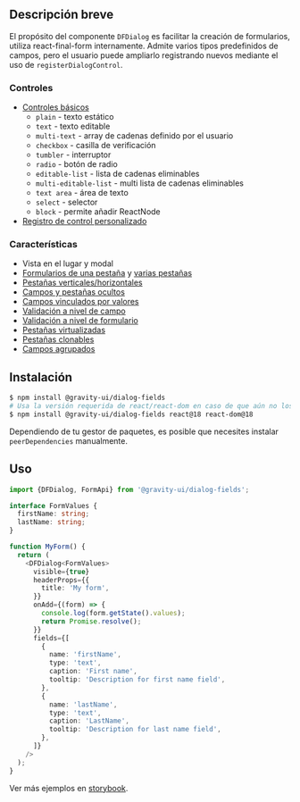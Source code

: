 ## Descripción breve

El propósito del componente `DFDialog` es facilitar la creación de formularios, utiliza react-final-form internamente.
Admite varios tipos predefinidos de campos, pero el usuario puede ampliarlo registrando nuevos mediante el uso de `registerDialogControl`.

### Controles

- [Controles básicos](https://preview.yandexcloud.dev/dialog-fields/?path=/story/demo-00-base-controls)
  - `plain` - texto estático
  - `text` - texto editable
  - `multi-text` - array de cadenas definido por el usuario
  - `checkbox` - casilla de verificación
  - `tumbler` - interruptor
  - `radio` - botón de radio
  - `editable-list` - lista de cadenas eliminables
  - `multi-editable-list` - multi lista de cadenas eliminables
  - `text area` - área de texto
  - `select` - selector
  - `block` - permite añadir ReactNode
- [Registro de control personalizado](https://preview.yandexcloud.dev/dialog-fields/?path=/story/tutorials-custom-control-registration)

### Características

- Vista en el lugar y modal
- [Formularios de una pestaña](https://preview.yandexcloud.dev/dialog-fields/?path=/story/demo-01-one-tab) y [varias pestañas](https://preview.yandexcloud.dev/dialog-fields/?path=/story/demo-02-several-tab--horizontal-tabs)
- [Pestañas verticales/horizontales](https://preview.yandexcloud.dev/dialog-fields/?path=/story/demo-02-several-tab)
- [Campos y pestañas ocultos](https://preview.yandexcloud.dev/dialog-fields/?path=/story/demo-04-visibility-condition)
- [Campos vinculados por valores](https://preview.yandexcloud.dev/dialog-fields/?path=/story/demo-05-extras-and-linked-fields)
- [Validación a nivel de campo](https://preview.yandexcloud.dev/dialog-fields/?path=/story/demo-06-field-validators)
- [Validación a nivel de formulario](https://preview.yandexcloud.dev/dialog-fields/?path=/story/demo-07-form-validation)
- [Pestañas virtualizadas](https://preview.yandexcloud.dev/dialog-fields/?path=/story/demo-08-virtualized-tabs)
- [Pestañas clonables](https://preview.yandexcloud.dev/dialog-fields/?path=/story/demo-08-cloneable-tabs-)
- [Campos agrupados](https://preview.yandexcloud.dev/dialog-fields/?path=/story/demo-03-sections)

## Instalación

```bash
$ npm install @gravity-ui/dialog-fields
# Usa la versión requerida de react/react-dom en caso de que aún no los hayas instalado
$ npm install @gravity-ui/dialog-fields react@18 react-dom@18
```

Dependiendo de tu gestor de paquetes, es posible que necesites instalar `peerDependencies` manualmente.

## Uso

```ts
import {DFDialog, FormApi} from '@gravity-ui/dialog-fields';

interface FormValues {
  firstName: string;
  lastName: string;
}

function MyForm() {
  return (
    <DFDialog<FormValues>
      visible={true}
      headerProps={{
        title: 'My form',
      }}
      onAdd={(form) => {
        console.log(form.getState().values);
        return Promise.resolve();
      }}
      fields={[
        {
          name: 'firstName',
          type: 'text',
          caption: 'First name',
          tooltip: 'Description for first name field',
        },
        {
          name: 'lastName',
          type: 'text',
          caption: 'LastName',
          tooltip: 'Description for last name field',
        },
      ]}
    />
  );
}
```

Ver más ejemplos en [storybook](https://preview.yandexcloud.dev/dialog-fields).
